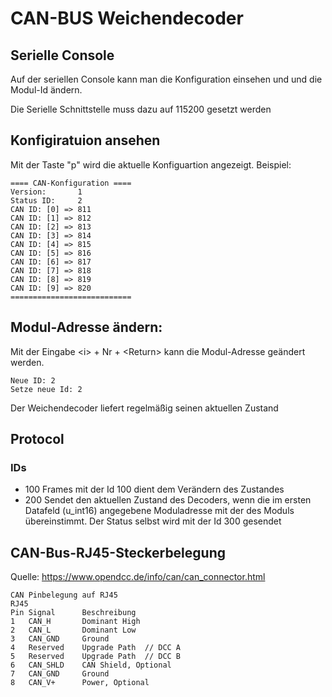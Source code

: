 # CAN-BUS Weichendecoder

## Serielle Console
Auf der seriellen Console kann man die Konfiguration einsehen und und die Modul-Id ändern.

Die Serielle Schnittstelle muss dazu auf 115200 gesetzt werden

## Konfigiratuion ansehen

Mit der Taste "p" wird die aktuelle Konfiguartion angezeigt. Beispiel:

```
==== CAN-Konfiguration ====
Version:       1
Status ID:     2
CAN ID: [0] => 811
CAN ID: [1] => 812
CAN ID: [2] => 813
CAN ID: [3] => 814
CAN ID: [4] => 815
CAN ID: [5] => 816
CAN ID: [6] => 817
CAN ID: [7] => 818
CAN ID: [8] => 819
CAN ID: [9] => 820
===========================
```

## Modul-Adresse ändern:

Mit der Eingabe &lt;i> + Nr + &lt;Return> kann die Modul-Adresse geändert werden.

```
Neue ID: 2
Setze neue Id: 2
```


Der Weichendecoder liefert regelmäßig seinen aktuellen Zustand

## Protocol

### IDs


* 100 Frames mit der Id 100 dient dem Verändern des Zustandes
* 200 Sendet den aktuellen Zustand des Decoders, wenn die im ersten Datafeld (u_int16) angegebene Moduladresse mit der des Moduls übereinstimmt. Der Status selbst wird mit der Id 300 gesendet


## CAN-Bus-RJ45-Steckerbelegung

Quelle: https://www.opendcc.de/info/can/can_connector.html


    CAN Pinbelegung auf RJ45
    RJ45 	
    Pin	Signal	    Beschreibung
    1 	CAN_H       Dominant High
    2 	CAN_L    	Dominant Low
    3 	CAN_GND     Ground
    4 	Reserved    Upgrade Path  // DCC A
    5 	Reserved    Upgrade Path  // DCC B
    6 	CAN_SHLD    CAN Shield, Optional
    7 	CAN_GND     Ground
    8 	CAN_V+ 	    Power, Optional 